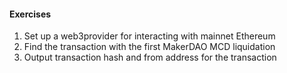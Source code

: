 #### Exercises
1. Set up a web3provider for interacting with mainnet Ethereum
2. Find the transaction with the first MakerDAO MCD liquidation
3. Output transaction hash and from address for the transaction